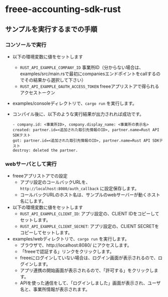 # freee-accounting-sdk-rust

## サンプルを実行するまでの手順
### コンソールで実行
- 以下の環境変数に値をセットします
   - `RUST_API_EXAMPLE_COMPANY_ID` 事業所ID（分からない場合は、examples/src/main.rsで最初にcompaniesエンドポイントをcallするのでその結果から選択して下さい）
   - `RUST_API_EXAMPLE_OAUTH_ACCESS_TOKEN` freeeアプリストアで得られるアクセストークン
- examples/consoleディレクトリで、`cargo run` を実行します。
- コンパイル後に、以下のような実行結果が出力されれば成功です。

    ```
    - company.id: <事業所ID>, company.display_name: <事業所の表示名>
    created: partner.id=<追加された取引先情報のID>, partner.name=Rust API SDKテスト
    got: partner.id=<追加された取引先情報のID>, partner.name=Rust API SDKテスト
    destroy: deleted the partner.
    ```
### webサーバとして実行
- freeeアプリストアでの設定
  - アプリ設定のコールバックURLを、`http://localhost:8080/auth_callback` に設定保存します。
  - コールバックURLのホスト名は、サンプルのwebサーバーが動くホスト名にします。
- 以下の環境変数に値をセットします
  - `RUST_API_EXAMPLE_CLIENT_ID`: アプリ設定の、CLIENT IDをコピーしてセットします。
  - `RUST_API_EXAMPLE_CLIENT_SECRET`: アプリ設定の、CLIENT SECRETをコピーしてセットします。
- examples/webディレクトリで、`cargo run` を実行します。
  - ブラウザで、http://localhost:8080/ にアクセスします。
  - 「freeeで認証する」リンクをクリックします。
  - freeeにログインしていない場合は、ログイン画面が表示されるので、ログインします。
  - アプリ連携の開始画面が表示されるので、「許可する」をクリックします。
  - APIを使った通信をして、「ログインしました」画面が表示され、ユーザ名と、事業所情報が表示されます。
